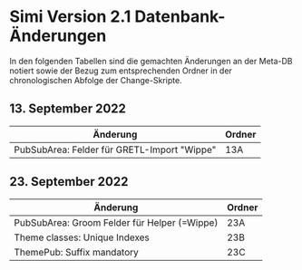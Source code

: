 # Simi Version 2.1 Datenbank-Änderungen

In den folgenden Tabellen sind die gemachten Änderungen an der Meta-DB notiert sowie der Bezug zum entsprechenden Ordner in der chronologischen Abfolge der Change-Skripte.

## 13. September 2022

|Änderung|Ordner|
|---|---|
|PubSubArea: Felder für GRETL-Import "Wippe"|13A|

## 23. September 2022

|Änderung|Ordner|
|---|---|
|PubSubArea: Groom Felder für Helper (=Wippe)|23A|
|Theme classes: Unique Indexes|23B|
|ThemePub: Suffix mandatory|23C|